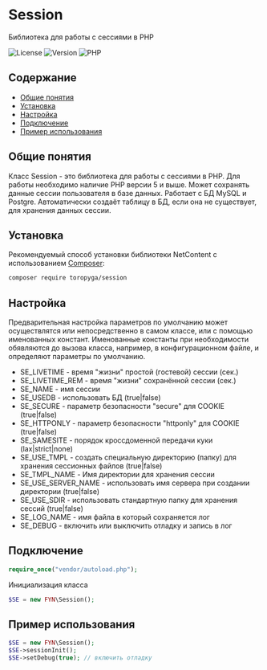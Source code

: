# Session
Библиотека для работы с сессиями в PHP

![License](https://img.shields.io/badge/license-MIT-brightgreen.svg)
![Version](https://img.shields.io/badge/version-v2.1.0-blue.svg)
![PHP](https://img.shields.io/badge/php-v5.5_--_v8-blueviolet.svg)


## Содержание

- [Общие понятия](#общие-понятия)
- [Установка](#Установка)
- [Настройка](#Настройка)
- [Подключение](#Подключение)
- [Пример использования](#пример-использования)


## Общие понятия

Класс Session - это библиотека для работы с сессиями в PHP.
Для работы необходимо наличие PHP версии 5 и выше.
Может сохранять данные сессии пользователя в базе данных.
Работает с БД MySQL и Postgre.
Автоматически создаёт таблицу в БД, если она не существует, для хранения данных сессии.


## Установка
Рекомендуемый способ установки библиотеки NetContent с использованием [Composer](http://getcomposer.org/):

```bash
composer require toropyga/session
```

## Настройка
Предварительная настройка параметров по умолчанию может осуществлятся или непосредственно в самом классе, или с помощью именованных констант.
Именованные константы при необходимости обявляются до вызова класса, например, в конфигурационном файле, и определяют параметры по умолчанию.
* SE_LIVETIME - время "жизни" простой (гостевой) сессии (сек.)
* SE_LIVETIME_REM - время "жизни" сохранённой сессии (сек.)
* SE_NAME - имя сессии
* SE_USEDB - использовать БД (true|false)
* SE_SECURE - параметр безопасности "secure" для COOKIE (true|false)
* SE_HTTPONLY - параметр безопасности "httponly" для COOKIE (true|false)
* SE_SAMESITE - порядок кроссдоменной передачи куки (lax|strict|none)
* SE_USE_TMPL - создать специальную директорию (папку) для хранения сессионных файлов (true|false)
* SE_TMPL_NAME - Имя директории для хранения сессии
* SE_USE_SERVER_NAME - использовать имя сервера при создании директории (true|false)
* SE_USE_SDIR - использовать стандартную папку для хранения сессий (true|false)
* SE_LOG_NAME - имя файла в который сохраняется лог
* SE_DEBUG - включить или выключить отладку и запись в лог


## Подключение
```php
require_once("vendor/autoload.php");
```
Инициализация класса
```php
$SE = new FYN\Session();
```


## Пример использования

```php
$SE = new FYN\Session();
$SE->sessionInit();
$SE->setDebug(true); // включить отладку
```
